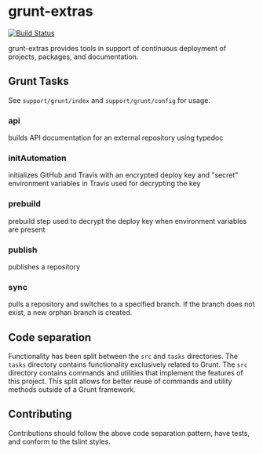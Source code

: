 # grunt-extras

[![Build Status](https://travis-ci.org/dojo/grunt-extras.svg?branch=master)](https://travis-ci.org/dojo/grunt-extras)

grunt-extras provides tools in support of continuous deployment of projects, packages, and documentation.

## Grunt Tasks

See `support/grunt/index` and `support/grunt/config` for usage.

### api

builds API documentation for an external repository using typedoc

### initAutomation

initializes GitHub and Travis with an encrypted deploy key and "secret" environment variables in Travis used for
 decrypting the key

### prebuild

prebuild step used to decrypt the deploy key when environment variables are present

### publish

publishes a repository

### sync

pulls a repository and switches to a specified branch. If the branch does not exist, a new orphan branch is created.

## Code separation

Functionality has been split between the `src` and `tasks` directories. The `tasks` directory contains functionality
 exclusively related to Grunt. The `src` directory contains commands and utilities that implement the features of this
 project. This split allows for better reuse of commands and utility methods outside of a Grunt framework.
 
## Contributing

Contributions should follow the above code separation pattern, have tests, and conform to the tslint styles.
